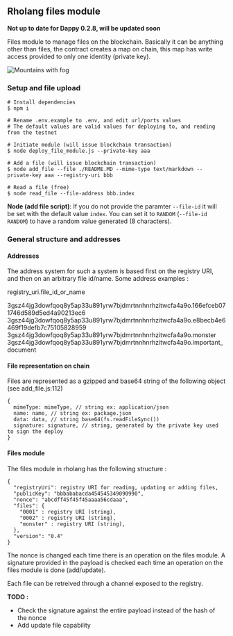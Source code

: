 ## Rholang files module

**Not up to date for Dappy 0.2.8, will be updated soon**

Files module to manage files on the blockchain. Basically it can be anything other than files, the contract creates a map on chain, this map has write access provided to only one identity (private key).

![Mountains with fog](https://images.pexels.com/photos/167699/pexels-photo-167699.jpeg?auto=compress&cs=tinysrgb&dpr=0.5&h=750&w=1260)

### Setup and file upload

```
# Install dependencies
$ npm i

# Rename .env.example to .env, and edit url/ports values
# The default values are valid values for deploying to, and reading from the testnet

# Initiate module (will issue blockchain transaction)
$ node deploy_file_module.js --private-key aaa

# Add a file (will issue blockchain transaction)
$ node add_file --file ./README.MD --mime-type text/markdown --private-key aaa --registry-uri bbb

# Read a file (free)
$ node read_file --file-address bbb.index
```

**Node (add file script)**: If you do not provide the paramter `--file-id` it will be set with the default value `index`. You can set it to `RANDOM` (`--file-id RANDOM`) to have a random value generated (8 characters).

### General structure and addresses

#### Addresses

The address system for such a system is based first on the registry URI, and then on an arbitrary file id/name. Some address examples :

registry_uri.file_id_or_name

3gsz44jg3dowfqoq8y5ap33u891yrw7bjdmrtnnhnrhzitwcfa4a9o.166efceb071746d589d5ed4a90213ec6
3gsz44jg3dowfqoq8y5ap33u891yrw7bjdmrtnnhnrhzitwcfa4a9o.e8becb4e6469f19defb7c75105828959
3gsz44jg3dowfqoq8y5ap33u891yrw7bjdmrtnnhnrhzitwcfa4a9o.monster
3gsz44jg3dowfqoq8y5ap33u891yrw7bjdmrtnnhnrhzitwcfa4a9o.important_document

#### File representation on chain

Files are represented as a gzipped and base64 string of the following object (see add_file.js:112)

```
{
  mimeType: mimeType, // string ex: application/json
  name: name, // string ex: package.json
  data: data, // string base64(fs.readFileSync())
  signature: signature, // string, generated by the private key used to sign the deploy
}
```

#### Files module

The files module in rholang has the following structure :

```
{
  "registryUri": registry URI for reading, updating or adding files,
  "publicKey": "bbbababacda454545349090990",
  "nonce": "abcdff45f45f45aaaa56cdaaa",
  "files": {
    "0001" : registry URI (string),
    "0002" : registry URI (string),
    "monster" : registry URI (string),
  },
  "version": "0.4"
}
```

The nonce is changed each time there is an operation on the files module. A signature provided in the payload is checked each time an operation on the files module is done (add/update).

Each file can be retreived through a channel exposed to the registry.

**TODO :**

- Check the signature against the entire payload instead of the hash of the nonce
- Add update file capability
